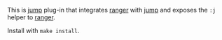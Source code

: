 This is [jump][] plug-in that integrates [ranger][] with [jump][] and exposes
the `:j` helper to [ranger][].

Install with `make install`.

[jump]: https://github.com/gsamokovarov/jump
[ranger]: https://github.com/ranger/ranger
